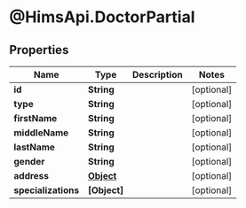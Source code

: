 # @HimsApi.DoctorPartial

## Properties

Name | Type | Description | Notes
------------ | ------------- | ------------- | -------------
**id** | **String** |  | [optional] 
**type** | **String** |  | [optional] 
**firstName** | **String** |  | [optional] 
**middleName** | **String** |  | [optional] 
**lastName** | **String** |  | [optional] 
**gender** | **String** |  | [optional] 
**address** | [**Object**](.md) |  | [optional] 
**specializations** | **[Object]** |  | [optional] 


